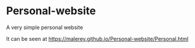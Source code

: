 # Personal-website

A very simple personal website

It can be seen at https://malerey.github.io/Personal-website/Personal.html
